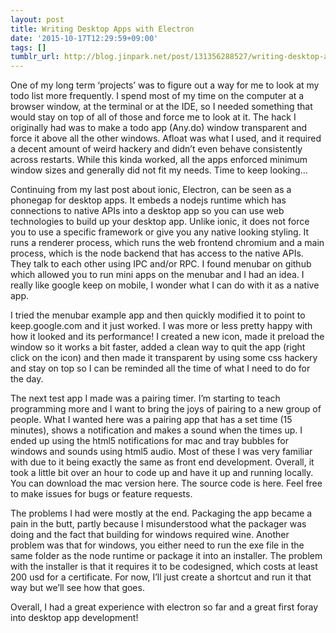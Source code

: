 ```yaml
---
layout: post
title: Writing Desktop Apps with Electron
date: '2015-10-17T12:29:59+09:00'
tags: []
tumblr_url: http://blog.jinpark.net/post/131356288527/writing-desktop-apps-with-electron
---
```

One of my long term ‘projects’ was to figure out a way for me to look at my todo list more frequently. I spend most of my time on the computer at a browser window, at the terminal or at the IDE, so I needed something that would stay on top of all of those and force me to look at it. The hack I originally had was to make a todo app (Any.do) window transparent and force it above all the other windows. Afloat was what I used, and it required a decent amount of weird hackery and didn’t even behave consistently across restarts. While this kinda worked, all the apps enforced minimum window sizes and generally did not fit my needs. Time to keep looking…

Continuing from my last post about ionic, Electron, can be seen as a phonegap for desktop apps. It embeds a nodejs runtime which has connections to native APIs into a desktop app so you can use web technologies to build up your desktop app. Unlike ionic, it does not force you to use a specific framework or give you any native looking styling. It runs a renderer process, which runs the web frontend chromium and a main process, which is the node backend that has access to the native APIs. They talk to each other using IPC and/or RPC. I found menubar on github which allowed you to run mini apps on the menubar and I had an idea. I really like google keep on mobile, I wonder what I can do with it as a native app.

I tried the menubar example app and then quickly modified it to point to keep.google.com and it just worked. I was more or less pretty happy with how it looked and its performance! I created a new icon, made it preload the window so it works a bit faster, added a clean way to quit the app (right click on the icon) and then made it transparent by using some css hackery and stay on top so I can be reminded all the time of what I need to do for the day.



The next test app I made was a pairing timer. I’m starting to teach programming more and I want to bring the joys of pairing to a new group of people. What I wanted here was a pairing app that has a set time (15 minutes), shows a notification and makes a sound when the times up. I ended up using the html5 notifications for mac and tray bubbles for windows and sounds using html5 audio. Most of these I was very familiar with due to it being exactly the same as front end development. Overall, it took a little bit over an hour to code up and have it up and running locally. You can download the mac version here. The source code is here. Feel free to make issues for bugs or feature requests.



The problems I had were mostly at the end. Packaging the app became a pain in the butt, partly because I misunderstood what the packager was doing and the fact that building for windows required wine. Another problem was that for windows, you either need to run the exe file in the same folder as the node runtime or package it into an installer. The problem with the installer is that it requires it to be codesigned, which costs at least 200 usd for a certificate. For now, I’ll just create a shortcut and run it that way but we’ll see how that goes.

Overall, I had a great experience with electron so far and a great first foray into desktop app development!
